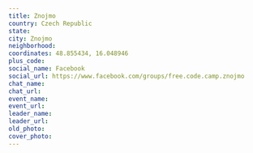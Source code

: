 ```yaml
---
title: Znojmo
country: Czech Republic
state: 
city: Znojmo
neighborhood: 
coordinates: 48.855434, 16.048946
plus_code:
social_name: Facebook
social_url: https://www.facebook.com/groups/free.code.camp.znojmo
chat_name:
chat_url:
event_name:
event_url:
leader_name:
leader_url:
old_photo: 
cover_photo:
---
```

